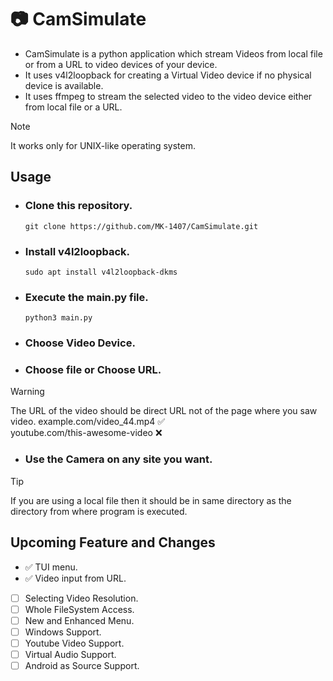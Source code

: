 # 📷 CamSimulate
- CamSimulate is a python application which stream Videos from local file or from a URL to video devices of your device.
- It uses v4l2loopback for creating a Virtual Video device if no physical device is available.
- It uses ffmpeg to stream the selected video to the video device either from local file or a URL.

> [!NOTE]
> It works only for UNIX-like operating system.
## Usage
- ### Clone this repository.
   ```
   git clone https://github.com/MK-1407/CamSimulate.git
   ```
- ### Install v4l2loopback.
   ```
   sudo apt install v4l2loopback-dkms
   ```
- ### Execute the main.py file.
   ```
   python3 main.py
   ```
- ### Choose Video Device.
- ### Choose file or Choose URL.
> [!WARNING]
> The URL of the video should be direct URL not of the page where you saw video. 
> example.com/video_44.mp4 ✅️  
> youtube.com/this-awesome-video ❌️
- ### Use the Camera on any site you want.
> [!TIP]
> If you are using a local file then it should be in same directory as the directory from where program is executed.
## Upcoming Feature and Changes
- ✅️ TUI menu.
- ✅️ Video input from URL.
- [ ] Selecting Video Resolution.
- [ ] Whole FileSystem Access.
- [ ] New and Enhanced Menu.
- [ ] Windows Support.
- [ ] Youtube Video Support.
- [ ] Virtual Audio Support.
- [ ] Android as Source Support.